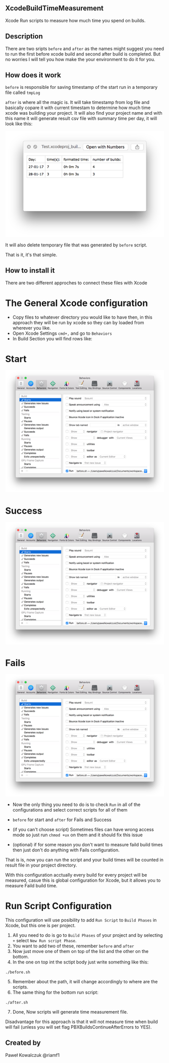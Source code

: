 ## XcodeBuildTimeMeasurement

Xcode Run scripts to measure how much time you spend on builds.

## Description

There are two sripts `before` and `after` as the names might suggest you need to run the first before xcode build and second after build is completed.
But no worries I will tell you how make the your environment to do it for you.

## How does it work

`before` is responsible for saving timestamp of the start run in a temporary file called `tmpLog`

`after` is where all the magic is. It will take timestamp from log file and basically copare it with current timestam to determine how much time xcode was building your project. It will also find your project name and with this name it will generate result csv file with summary time per day, it will look like this:

<img src="/images/Times.png" />

It will also delete temporary file that was generated by `before` script.

That is it, it's that simple. 

## How to install it

There are two different approches to connect these files with Xcode

# The General Xcode configuration

- Copy files to whatever directory you would like to have then, in this approach they will be run by xcode so they can by loaded from wherever you like.
- Open Xcode Settings `cmd+,` and go to `Behaviors`
- In Build Section you will find rows like:

# Start

<img src="/images/Start.png" />

# Success

<img src="/images/Start.png" />

# Fails

<img src="/images/Start.png" />

- Now the only thing you need to do is to check `Run` in all of the configurations and select correct scripts for all of them
- `before` for start and `after` for Fails and Success

- (if you can't choose script) Sometimes files can have wrong access mode so just run `chmod +ux` on them and it should fix this issue

- (optional) if for some reason you don't want to measure faild build times then just don't do anything with Fails configuration.

That is is, now you can run the script and your build times will be counted in result file in your project directory.

With this configuration acctually every build for every project will be measured, casue this is global configuration for Xcode, but it allows you to measure Faild build time.

# Run Script Configuration

This configuration will use posibility to add `Run Script` to `Build Phases` in Xcode, but this one is per project.

1. All you need to do is go to `Build Phases` of your project and by selecting `+` select `New Run script Phase`.
2. You want to add two of these, remember `before` and `after`
3. Now just move one of them on top of the list and the other on the bottom.
4. In the one on top int the sctipt body just write something like this:

`./before.sh`

5. Remember about the path, it will change accordingly to where are the scripts.
6. The same thing for the bottom run script:

`./after.sh`

7. Done, Now scripts will generate time measurement file.

Disadvantage for this approach is that it will not measure time when build will fail (unless you will set flag PBXBuildsContinueAfterErrors to YES). 

## Created by
Paweł Kowalczuk
@riamf1





